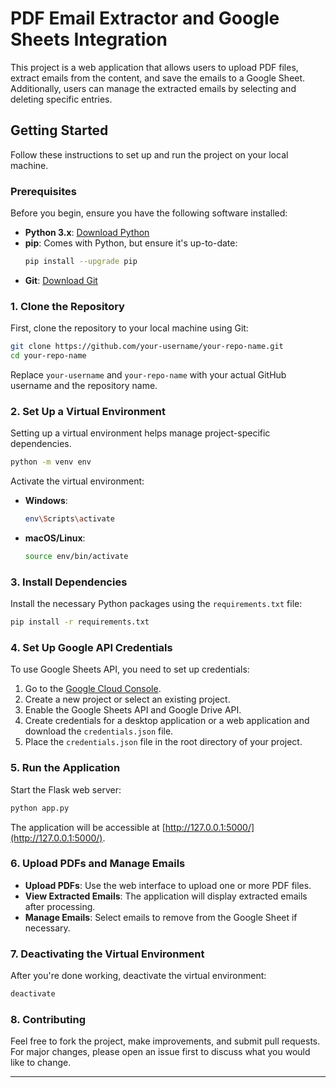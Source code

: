 # **PDF Email Extractor and Google Sheets Integration**

This project is a web application that allows users to upload PDF files, extract emails from the content, and save the emails to a Google Sheet. Additionally, users can manage the extracted emails by selecting and deleting specific entries.

## **Getting Started**

Follow these instructions to set up and run the project on your local machine.

### **Prerequisites**

Before you begin, ensure you have the following software installed:

- **Python 3.x**: [Download Python](https://www.python.org/downloads/)
- **pip**: Comes with Python, but ensure it's up-to-date:
  ```bash
  pip install --upgrade pip
  ```
- **Git**: [Download Git](https://git-scm.com/downloads)

### **1. Clone the Repository**

First, clone the repository to your local machine using Git:

```bash
git clone https://github.com/your-username/your-repo-name.git
cd your-repo-name
```

Replace `your-username` and `your-repo-name` with your actual GitHub username and the repository name.

### **2. Set Up a Virtual Environment**

Setting up a virtual environment helps manage project-specific dependencies.

```bash
python -m venv env
```

Activate the virtual environment:

- **Windows**:
  ```bash
  env\Scripts\activate
  ```

- **macOS/Linux**:
  ```bash
  source env/bin/activate
  ```

### **3. Install Dependencies**

Install the necessary Python packages using the `requirements.txt` file:

```bash
pip install -r requirements.txt
```

### **4. Set Up Google API Credentials**

To use Google Sheets API, you need to set up credentials:

1. Go to the [Google Cloud Console](https://console.cloud.google.com/).
2. Create a new project or select an existing project.
3. Enable the Google Sheets API and Google Drive API.
4. Create credentials for a desktop application or a web application and download the `credentials.json` file.
5. Place the `credentials.json` file in the root directory of your project.

### **5. Run the Application**

Start the Flask web server:

```bash
python app.py
```

The application will be accessible at [http://127.0.0.1:5000/](http://127.0.0.1:5000/).

### **6. Upload PDFs and Manage Emails**

- **Upload PDFs**: Use the web interface to upload one or more PDF files.
- **View Extracted Emails**: The application will display extracted emails after processing.
- **Manage Emails**: Select emails to remove from the Google Sheet if necessary.

### **7. Deactivating the Virtual Environment**

After you're done working, deactivate the virtual environment:

```bash
deactivate
```

### **8. Contributing**

Feel free to fork the project, make improvements, and submit pull requests. For major changes, please open an issue first to discuss what you would like to change.

---
